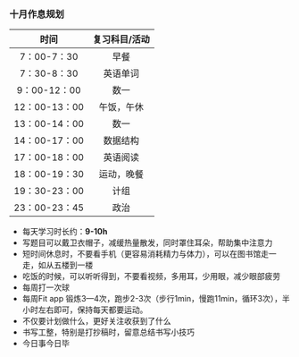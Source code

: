 ### 十月作息规划

|     时间      |   复习科目/活动   |
| :-----------: | :---------------: |
|  7：00-7：30  |       早餐        |
|  7：30-8：30  |     英语单词      |
| 9：00-12：00  |    数一     |
| 12：00-13：00 |    午饭，午休     |
| 13：00-14：00 |     数一      |
| 14：00-17：00 |     数据结构      |
| 17：00-18：00 | 英语阅读 |
| 18：00-19：30 |    运动，晚餐     |
| 19：30-23：00 |   计组 |
| 23：00-23：45 |       政治        |



-   每天学习时长约：**9-10h**
-   写题目可以戴卫衣帽子，减缓热量散发，同时罩住耳朵，帮助集中注意力
-   短时间休息时，不要看手机（更容易消耗精力与体力），可以在图书馆走一走，如从五楼到一楼
-   吃饭的时候，可以听听得到，不要看视频，多用耳，少用眼，减少眼部疲劳
-   每周打一次球
-   每周Fit app 锻炼3—4次，跑步2-3次（步行1min，慢跑11min，循环3次），半小时左右即可，保持每天都要运动。
-   不仅要计划做什么，更好关注收获到了什么
-   书写工整，特别是打抄稿时，留意总结书写小技巧
-   今日事今日毕
